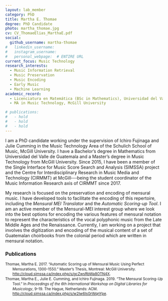 ```yaml
---
layout: lab_member
category: PhD
title: Martha E. Thomae
degree: PhD Candidate
photo: martha_thomae.jpg
cv: CV_ThomaeElias_MarthaE.pdf
social:
  github_username: martha-thomae
#   linkedin_username:
#   instagram_username:
#   personal_webpage:  # ENTIRE URL
current_focus: Music Technology
research_interests:
  - Music Information Retrieval
  - Music Preservation
  - Music Encoding
  - Early Music
  - Machine Learning
academic_record:
  - Licenciatura en Matemática (BSc in Mathematics), Universidad del Valle de Guatemala
  - MA in Music Technology, McGill University

# publications:
#   - hold
#   - hold
#   - hold
---
```


<!-- FILL IN BIO HERE -->

I am a PhD candidate working under the supervision of Ichiro Fujinaga and Julie Cumming in the Music Technology Area of the Schulich School of Music, McGill University. I have a Bachelor’s degree in Mathematics from Universidad del Valle de Guatemala and a Master’s degree in Music Technology from McGill University. Since 2015, I have been a member of the Single Interface for Music Score Search and Analysis (SIMSSA) project and the Centre for Interdisciplinary Research in Music Media and Technology (CIRMMT) at McGill---being the student coordinator of the Music Information Research axis of CIRMMT since 2017.

My research is focused on the preservation and encoding of mensural music. I have developed tools to facilitate the encoding of this repertoire, including the <i>Mensural MEI Translator</i> and the <i>Automatic Scoring-up Tool</i>. I am an active member of the Mensural-MEI interest group where we look into the best options for encoding the various features of mensural notation to represent the characteristics of the vocal polyphonic music from the Late Middle Ages and the Renaissance. Currently, I am working on a project that involves the digitization and encoding of the musical content of a set of Guatemalan choirbooks from the colonial period which are written in mensural notation.

<h3>Publications</h3>

<body>
<small>
<div class="csl-bib-body" style="line-height: 1.35; margin-left: 2em; text-indent:-2em;">

<div class="csl-entry">Thomae, Martha E. 2017. “Automatic Scoring up of Mensural Music Using Perfect Mensurations, 1300-1550.” Master’s Thesis, Montreal: McGill University. <a href="http://cloud.simssa.ca/index.php/s/gcZwsRbWa8OTN4X">http://cloud.simssa.ca/index.php/s/gcZwsRbWa8OTN4X</a>.</div>

<div class="csl-entry">Thomae, Martha E., Julie E. Cumming, and Ichiro Fujinaga. 2019. “The Mensural Scoring-Up Tool.” In <i>Proceedings of the 6th International Workshop on Digital Libraries for Musicology</i>, 9–19. The Hague, Netherlands: ACM. <a href="http://cloud.simssa.ca/index.php/s/w2Iw6IsGrWqnYpe">http://cloud.simssa.ca/index.php/s/w2Iw6IsGrWqnYpe</a>.</div>

</div>
</small>
</body>
